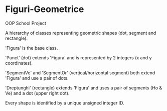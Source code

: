 # Figuri-Geometrice
OOP School Project


A hierarchy of classes representing geometric shapes (dot, segment and rectangle).


'Figura' is the base class. 

'Punct' (dot) extends 'Figura' and is represented by 2 integers (x and y coordinates).

'SegmentVe' and 'SegmentOr' (vertical/horizontal segment) both extend 'Figura' and use a pair of dots. 

'Dreptunghi' (rectangle) extends 'Figura' and uses a pair of segments (Ho & Ve) and a dot (upper right dot).



Every shape is identified by a unique unsigned integer ID.

